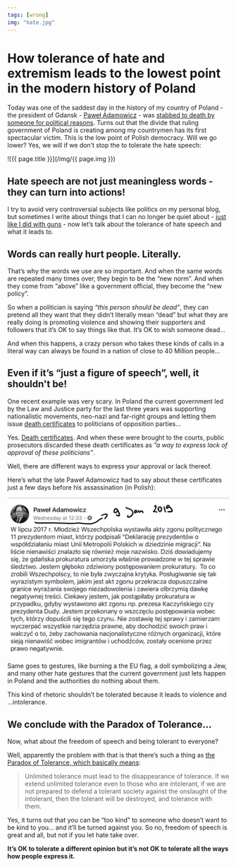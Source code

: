 ```yaml
---
tags: [wrong]
img: "hate.jpg"
---
```


# How tolerance of hate and extremism leads to the lowest point in the modern history of Poland

Today was one of the saddest day in the history of my country of Poland - the president of Gdansk - [Paweł Adamowicz](https://en.m.wikipedia.org/wiki/Pawe%C5%82_Adamowicz) - was [stabbed to death by someone for political reasons](https://www.bbc.co.uk/news/world-europe-46867286). Turns out that the divide that ruling government of Poland is creating among my countrymen has its first spectacular victim. This is the low point of Polish democracy. Will we go lower? Yes, we will if we don’t stop the to tolerate the hate speech:
 
<!--More-->

![{{ page.title }}](/img/{{ page.img }})

## Hate speech are not just meaningless words - they can turn into actions!

I try to avoid very controversial subjects like politics on my personal blog, but sometimes I write about things that I can no longer be quiet about - [just like I did with guns](/guns) - now let’s talk about the tolerance of hate speech and what it leads to.

## Words can really hurt people. Literally.

That’s why the words we use are so important. And when the same words are repeated many times over, they begin to be the “new norm”. And when they come from “above” like a government official, they become the “new policy”.

So when a politician is saying *“this person should be dead”*, they can pretend all they want that they didn’t literally mean “dead” but what they are really doing is promoting violence and showing their supporters and followers that it’s OK to say things like that. It’s OK to wish someone dead...

And when this happens, a crazy person who takes these kinds of calls in a literal way can always be found in a nation of close to 40 Million people...

## Even if it’s “just a figure of speech”, well, it shouldn't be!

One recent example was very scary. In Poland the current government led by the Law and Justice party for the last three years was supporting nationalistic movements, neo-nazi and far-right groups and letting them issue [death certificates](https://wiadomosci.dziennik.pl/polityka/artykuly/588770,mlodziez-wszechpolska-akty-politycznego-zgonu-migracja-umorzenie.html) to politicians of opposition parties...

Yes. [Death certificates](http://wroclawuncut.com/2017/07/06/polish-youth-mock-up-dutkiewicz-death-certificate-in-immigration-protest/). And when these were brought to the courts, public prosecutors discarded these death certificates as *”a way to express lack of approval of these politicians”*.

Well, there are different ways to express your approval or lack thereof.

Here’s what the late Paweł Adamowicz had to say about these certificates just a few days before his assassination (in Polish): 

![How tolerance of hate and extremism leads to the lowest point in the modern history of Poland 2](/img/hate-2.jpg)

Same goes to gestures, like burning a the EU flag, a doll symbolizing a Jew, and many other hate gestures that the current government just lets happen in Poland and the authorities do nothing about them.

This kind of rhetoric shouldn’t be tolerated because it leads to violence and ...intolerance.

## We conclude with the Paradox of Tolerance...

Now, what about the freedom of speech and being tolerant to everyone?

Well, apparently the problem with that is that there’s such a thing as [the Paradox of Tolerance, which basically means](https://en.m.wikipedia.org/wiki/Paradox_of_tolerance):

> Unlimited tolerance must lead to the disappearance of tolerance. If we extend unlimited tolerance even to those who are intolerant, if we are not prepared to defend a tolerant society against the onslaught of the intolerant, then the tolerant will be destroyed, and tolerance with them.

Yes, it turns out that you can be “too kind” to someone who doesn’t want to be kind to you... and it’ll be turned against you. So no, freedom of speech is great and all, but not if you let hate take over.

**It’s OK to tolerate a different opinion but it’s not OK to tolerate all the ways how people express it.**



[n]: https://michael.gratis/nozbe
[p]: /podcast